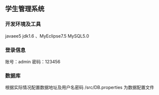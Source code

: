 ## 学生管理系统 

### 开发环境及工具
javaee5 jdk1.6 、MyEclipse7.5 MySQL5.0

### 登录信息
账号：admin
密码：123456

### 数据库
根据实际情况配置数据地址及用户名密码
/src/DB.properties 为数据配置文件